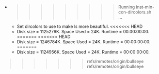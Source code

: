 * >>>>>>>>> Running inst-min-con-dircolors.sh ...
  * Set dircolors to use  to make ls more beautiful.
<<<<<<< HEAD
  * Disk size = 1125276K. Space Used = 24K. Runtime = 00:00:00:00.
=======
<<<<<<< HEAD
  * Disk size = 1246784K. Space Used = 24K. Runtime = 00:00:00:00.
=======
  * Disk size = 1124956K. Space Used = 24K. Runtime = 00:00:00:00.
>>>>>>> refs/remotes/origin/bullseye
>>>>>>> refs/remotes/origin/bullseye
